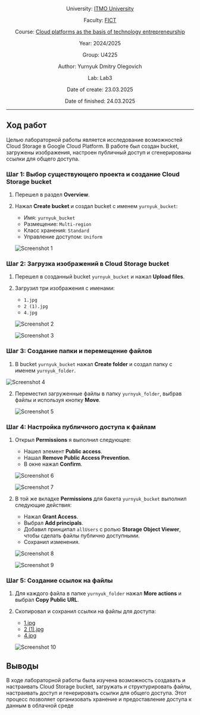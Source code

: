 <div align="center">

University: [ITMO University](https://itmo.ru/ru/) 

Faculty: [FICT](https://fict.itmo.ru)

Course: [Cloud platforms as the basis of technology entrepreneurship](https://itmo-ict-faculty.github.io/cloud-platforms-as-the-basis-of-technology-entrepreneurship/)

Year: 2024/2025

Group: U4225

Author: Yurnyuk Dmitry Olegovich

Lab: Lab3

Date of create: 23.03.2025

Date of finished: 24.03.2025

</div>

---

## Ход работ

Целью лабораторной работы является исследование возможностей Cloud Storage в Google Cloud Platform. В работе был создан bucket, загружены изображения, настроен публичный доступ и сгенерированы ссылки для общего доступа.

### Шаг 1: Выбор существующего проекта и создание Cloud Storage bucket
1. Перешел в раздел **Overview**.
2. Нажал **Create bucket** и создал bucket с именем `yurnyuk_bucket`:
   - Имя: `yurnyuk_bucket`
   - Размещение: `Multi-region`
   - Класс хранения: `Standard`
   - Управление доступом: `Uniform`

   ![Screenshot 1](Screenshot_1.png)

### Шаг 2: Загрузка изображений в Cloud Storage bucket
1. Перешел в созданный bucket `yurnyuk_bucket` и нажал **Upload files**.
2. Загрузил три изображения с именами:
   - `1.jpg`
   - `2 (1).jpg`
   - `4.jpg`

   ![Screenshot 2](Screenshot_2.png)

   ![Screenshot 3](Screenshot_3.png)

### Шаг 3: Создание папки и перемещение файлов
1. В bucket `yurnyuk_bucket` нажал **Create folder** и создал папку с именем `yurnyuk_folder`.

  ![Screenshot 4](Screenshot_4.png)
   
2. Переместил загруженные файлы в папку `yurnyuk_folder`, выбрав файлы и используя кнопку **Move**.

   ![Screenshot 5](Screenshot_5.png)

### Шаг 4: Настройка публичного доступа к файлам
1. Открыл **Permissions** я выполнил следующее:
   - Нашел элемент **Public access**.
   - Нашал **Remove Public Access Prevention**.
   - В окне нажал **Confirm**.

   ![Screenshot 6](Screenshot_6.png)

   ![Screenshot 7](Screenshot_7.png)
   
2. В той же вкладке **Permissions** для бакета `yurnyuk_bucket` выполнил следующие действия:
   - Нажал **Grant Access**.
   - Выбрал **Add principals**.
   - Добавил принципал `allUsers` с ролью **Storage Object Viewer**, чтобы сделать файлы публично доступными.
   - Сохранил изменения.

   ![Screenshot 8](Screenshot_8.png)

   ![Screenshot 9](Screenshot_9.png)

### Шаг 5: Создание ссылок на файлы
1. Для каждого файла в папке `yurnyuk_folder` нажал **More actions** и выбрал **Copy Public URL**.
2. Скопировал и сохранил ссылки на файлы для доступа:
   - [1.jpg](https://storage.googleapis.com/yurnyuk_bucket/yurnyuk_folder/1.jpg)
   - [2 (1).jpg](https://storage.googleapis.com/yurnyuk_bucket/yurnyuk_folder/2%20(1).jpg)
   - [4.jpg](https://storage.googleapis.com/yurnyuk_bucket/yurnyuk_folder/4.jpg)

   ![Screenshot 10](Screenshot_10.png)

## Выводы
В ходе лабораторной работы была изучена возможность создавать и настраивать Cloud Storage bucket, загружать и структурировать файлы, настраивать доступ и генерировать ссылки для общего доступа. Этот процесс позволяет организовать хранение и предоставление доступа к данным в облачной среде
